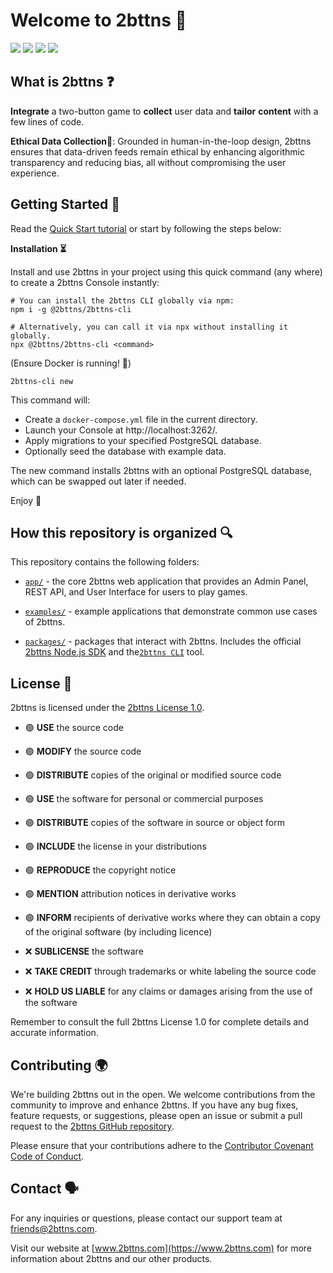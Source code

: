 # Welcome to 2bttns 👋

<a href="https://2bttns.com"><img src="https://img.shields.io/badge/official site-2bttns.com-green.svg?style=for-the-badge"></a>
<a href="https://docs.2bttns.com/"><img src="https://img.shields.io/badge/docs-v1.0.0_beta-green.svg?style=for-the-badge"></a>
<a href="https://hub.docker.com/r/2bttns/2bttns"><img src="https://img.shields.io/badge/docker hub-2bttns/2bttns-blue.svg?logo=docker&style=for-the-badge"></a>
<a href="https://discord.com/invite/YkjQNyhmsT"><img src="https://img.shields.io/badge/chat-discord-yellow.svg?logo=discord&style=for-the-badge"></a>

## What is 2bttns ❓
**Integrate** a two-button game to **collect** user data and **tailor** **content** with a few lines of code. 

**Ethical Data Collection🤔**: Grounded in human-in-the-loop design, 2bttns ensures that data-driven feeds remain ethical by enhancing algorithmic transparency and reducing bias, all without compromising the user experience.


## Getting Started 🏁
Read the [Quick Start tutorial](https://docs.2bttns.com/getting-started/quick-start) or start by following the steps below:

**Installation ⏳**

Install and use 2bttns in your project using this quick command (any where) to create a 2bttns Console instantly:

```shell
# You can install the 2bttns CLI globally via npm:
npm i -g @2bttns/2bttns-cli
```

```shell
# Alternatively, you can call it via npx without installing it globally.
npx @2bttns/2bttns-cli <command>
```

(Ensure Docker is running! 🐳)

```shell
2bttns-cli new
```

This command will:

- Create a `docker-compose.yml` file in the current directory.
- Launch your Console at http://localhost:3262/.
- Apply migrations to your specified PostgreSQL database.
- Optionally seed the database with example data.

The new command installs 2bttns with an optional PostgreSQL database, which can be swapped out later if needed.

Enjoy 🎉

## How this repository is organized 🔍
This repository contains the following folders:

- [`app/`](https://github.com/2bttns/2bttns/tree/main/app) - the core 2bttns web application that provides an Admin Panel, REST API, and User Interface for users to play games.

- [`examples/`](https://github.com/2bttns/2bttns/tree/main/examples/2bttns-example-app-next) - example applications that demonstrate common use cases of 2bttns.

- [`packages/`](https://github.com/2bttns/2bttns/tree/main/packages) - packages that interact with 2bttns. Includes the official [2bttns Node.js SDK](https://github.com/2bttns/2bttns/tree/main/packages/2bttns-sdk) and the[`2bttns CLI`](https://github.com/2bttns/2bttns/tree/main/packages/cli) tool.


## License 👔
2bttns is licensed under the [2bttns License 1.0](./profile/2bttns_LICENSE.md).

- 🟢 **USE** the source code
- 🟢 **MODIFY** the source code
- 🟢 **DISTRIBUTE** copies of the original or modified source code
- 🟢 **USE** the software for personal or commercial purposes
- 🟢 **DISTRIBUTE** copies of the software in source or object form
- 🟢 **INCLUDE** the license in your distributions
- 🟢 **REPRODUCE** the copyright notice
- 🟢 **MENTION** attribution notices in derivative works
- 🟢 **INFORM** recipients of derivative works where they can obtain a copy of the original software (by including licence)

- ❌ **SUBLICENSE** the software
- ❌ **TAKE CREDIT** through trademarks or white labeling the source code
- ❌ **HOLD US LIABLE** for any claims or damages arising from the use of the software

Remember to consult the full 2bttns License 1.0 for complete details and accurate information.

## Contributing 🌍
We're building 2bttns out in the open. We welcome contributions from the community to improve and enhance 2bttns. If you have any bug fixes, feature requests, or suggestions, please open an issue or submit a pull request to the [2bttns GitHub repository](https://github.com/2bttns/2bttns).

Please ensure that your contributions adhere to the [Contributor Covenant Code of Conduct](./profile/CODE_OF_CONDUCT.md).

## Contact 🗣️
For any inquiries or questions, please contact our support team at friends@2bttns.com.

Visit our website at [www.2bttns.com](https://www.2bttns.com) for more information about 2bttns and our other products.
